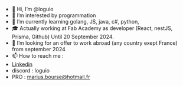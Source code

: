 - 👋 Hi, I’m @loguio
- 👀 I’m interested by programmation
- 🌱 I’m currently learning golang, JS, java, c#, python,
- 🎓 Actually working at Fab Academy as developer (React, nestJS, Prisma, Github) Until 20 September 2024.
- 💞️ I’m looking for an offer to work abroad (any country exept France) from september 2024
- 📫 How to reach me :  
- [Linkedin](https://www.linkedin.com/in/marius-bourse-52618a220/)
- discord : loguio
- PRO : marius.bourse@hotmail.fr

<!---
loguio/loguio is a ✨ special ✨ repository because its `README.md` (this file) appears on your GitHub profile.
You can click the Preview link to take a look at your changes.
--->
